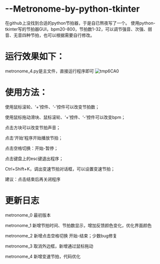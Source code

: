 # --Metronome-by-python-tkinter
在github上没找到合适的python节拍器，于是自已熬夜写了一个。
使用python-tkinter写的节拍器GUI，bpm20-800，节拍数1-32，可以调节强音、次强、弱音、无音四种节拍，也可以根据需要自行修改。

# 运行效果如下：
metronome_4.py是主文件，直接运行程序即可
![tmp6CA0](https://user-images.githubusercontent.com/88028971/175807789-e01276a0-196f-4d78-8d66-553e2cd0a552.png)

# 使用方法：
使用鼠标滚轮、‘+’控件、‘-’控件可以改变节拍数；

使用鼠标拖动滑块、鼠标滚轮、‘+’控件、‘-’控件可以改变bpm；

点击方块可以改变节拍声音；

点击‘开始’程序开始播放节拍；

点击空格切换：开始-暂停；

点击键盘上的esc键退出程序；

Ctrl+Shift+K，调出变速节拍对话框，可以设置变速节拍；

建议：点击结束后再关闭程序

# 更新日志
metronome_0 最初版本

metronome_1 新增节拍时间、节拍数显示，增加反馈颜色变化，优化界面颜色

metronome_2 新增点击空格切换 开始-结束；少数bug修复

metronome_3 取消外边框，新增通过鼠标拖动

metronome_4 新增变速节拍，代码优化
